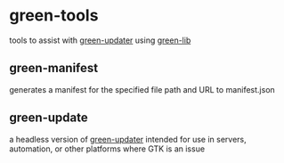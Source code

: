 # green-tools
tools to assist with [green-updater](https://github.com/urlordjames/green-updater) using [green-lib](https://github.com/urlordjames/green-lib)

## green-manifest
generates a manifest for the specified file path and URL to manifest.json

## green-update
a headless version of [green-updater](https://github.com/urlordjames/green-updater) intended for use in servers, automation, or other platforms where GTK is an issue
